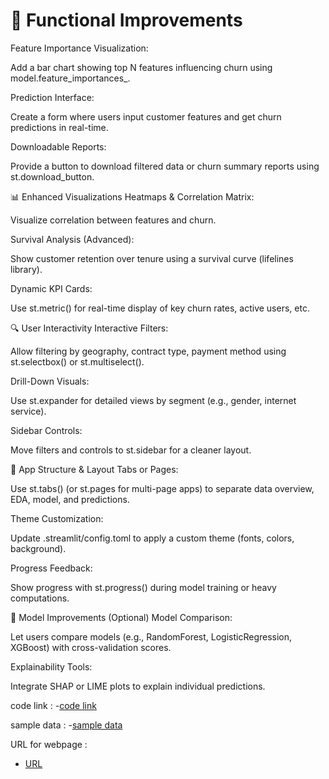 # 🔧 Functional Improvements
Feature Importance Visualization:

Add a bar chart showing top N features influencing churn using model.feature_importances_.

Prediction Interface:

Create a form where users input customer features and get churn predictions in real-time.

Downloadable Reports:

Provide a button to download filtered data or churn summary reports using st.download_button.

📊 Enhanced Visualizations
Heatmaps & Correlation Matrix:

Visualize correlation between features and churn.

Survival Analysis (Advanced):

Show customer retention over tenure using a survival curve (lifelines library).

Dynamic KPI Cards:

Use st.metric() for real-time display of key churn rates, active users, etc.

🔍 User Interactivity
Interactive Filters:

Allow filtering by geography, contract type, payment method using st.selectbox() or st.multiselect().

Drill-Down Visuals:

Use st.expander for detailed views by segment (e.g., gender, internet service).

Sidebar Controls:

Move filters and controls to st.sidebar for a cleaner layout.

📁 App Structure & Layout
Tabs or Pages:

Use st.tabs() (or st.pages for multi-page apps) to separate data overview, EDA, model, and predictions.

Theme Customization:

Update .streamlit/config.toml to apply a custom theme (fonts, colors, background).

Progress Feedback:

Show progress with st.progress() during model training or heavy computations.

🧠 Model Improvements (Optional)
Model Comparison:

Let users compare models (e.g., RandomForest, LogisticRegression, XGBoost) with cross-validation scores.

Explainability Tools:

Integrate SHAP or LIME plots to explain individual predictions.

code link :
 -<a href = "https://github.com/akshya408/Customer-Churn-Analysis-for-Telecom-Industry/blob/main/Customer%20Churn%20Analysis%20for%20Telecom%20Industry%20model.py">code link</a>

sample data :
 -<a href = "https://github.com/akshya408/Customer-Churn-Analysis-for-Telecom-Industry/blob/main/large_customer_data.csv">sample data</a>

URL for webpage :
 - <a href = "http://localhost:8501">URL</a>
